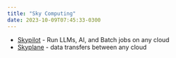 ```yaml
---
title: "Sky Computing"
date: 2023-10-09T07:45:33-0300
---
```

- [Skypilot](https://github.com/skypilot-org/skypilot) - Run LLMs, AI, and Batch jobs on any cloud
- [Skyplane](https://github.com/skyplane-project/skyplane) - data transfers between any cloud